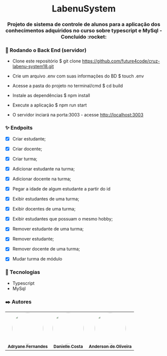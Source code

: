 <h1 align="center"> LabenuSystem </h1>
<h3 align="center"> Projeto de sistema de controle de alunos para a aplicação dos conhecimentos adquiridos no curso sobre typescript e MySql - 
Concluído :rocket: </h3>

### 🎲 Rodando o Back End (servidor) 
- Clone este repositório
$ git clone <https://github.com/future4code/cruz-labenu-system18.git>

- Crie um arquivo .env com suas informações do BD
$ touch .env

- Acesse a pasta do projeto no terminal/cmd
$ cd build

- Instale as dependências
$ npm install

- Execute a aplicação
$ npm run start

- O servidor inciará na porta:3003 - acesse <http://localhost:3003>


### :sparkles: Endpoits 

- [x] Criar estudante;
- [x] Criar docente;
- [x] Criar turma;
- [x] Adicionar estudante na turma;
- [x] Adicionar docente na turma;
- [x] Pegar a idade de algum estudante a partir do id
- [x] Exibir estudantes de uma turma;
- [x] Exibir docentes de uma turma;
- [x] Exibir estudantes que possuam o mesmo hobby;
- [x] Remover estudante de uma turma;
- [x] Remover estudante;
- [x] Remover docente de uma turma;
- [x] Mudar turma de módulo


### :wrench: Tecnologias 
- Typescript
- MySql

### :black_nib: Autores 
<table>
  <tr>
    <td align="center"><a href="https://github.com/adryanefernandes"><img style="border-radius: 50%;" src="https://avatars.githubusercontent.com/u/76170319?s=400&u=c79a37b29d25709e380c64ae9d9432b35f72638e&v=4" width="100px;" alt=""/><br /><sub><b>Adryane Fernandes</b></sub></a><br />
    <td align="center"><a href="https://github.com/AiEmma"><img style="border-radius: 50%;" src="https://avatars.githubusercontent.com/u/30822688?v=4" width="100px;" alt=""/><br /><sub><b>Danielle Costa</b></sub></a><br />
    <td align="center"><a href="https://github.com/tandersonf92"><img style="border-radius: 50%;" src="https://avatars.githubusercontent.com/u/53446211?v=4" width="100px;" alt=""/><br /><sub><b>Anderson de Oliveira</b></sub></a><br />
  </tr>
</table>





